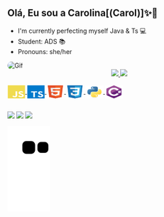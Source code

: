 ## Olá, Eu sou a Carolina[(Carol)]✨🦊

- I'm currently perfecting myself Java & Ts 💻
- Student: ADS 📚
- Pronouns: she/her 

<img align="leaft" alt="Gif" height="300" width="1800" style="border-radius:50px;"  src="https://im4.ezgif.com/tmp/ezgif-4-6d0d7cb4eb.gif">

<div align="center">
  <a href="https://github.com/carolinashayene">
  <img height="45%" src="https://github-readme-stats.vercel.app/api?username=carolinashayene&show_icons=true&theme=dracula&include_all_commits=true&count_private=true"/>
  <img height="45%" src="https://github-readme-stats.vercel.app/api/top-langs/?username=carolinashayene&layout=compact&langs_count=7&theme=dracula"/>
</div>
  <div style="display: inline_block"><br>
  <img align="center" alt="Carol-Js" height="30" width="40" src="https://raw.githubusercontent.com/devicons/devicon/master/icons/javascript/javascript-plain.svg">
  <img align="center" alt="Carol-Ts" height="30" width="40" src="https://raw.githubusercontent.com/devicons/devicon/master/icons/typescript/typescript-plain.svg">
  <img align="center" alt="Carol-HTML" height="30" width="40" src="https://raw.githubusercontent.com/devicons/devicon/master/icons/html5/html5-original.svg">
  <img align="center" alt="Carol-CSS" height="30" width="40" src="https://raw.githubusercontent.com/devicons/devicon/master/icons/css3/css3-original.svg">
  <img align="center" alt="Carol-Python" height="30" width="40" src="https://raw.githubusercontent.com/devicons/devicon/master/icons/python/python-original.svg">
  <img align="center" alt="Carol-Csharp" height="30" width="40" src="https://raw.githubusercontent.com/devicons/devicon/master/icons/csharp/csharp-original.svg">
  </div>
  
 ##
  
  <div> 
    <a href="https://instagram.com/carolp.adilha" target="_blank"><img src="https://img.shields.io/badge/-Instagram-%23E4405F?style=for-the-badge&logo=instagram&logoColor=white" target="_blank"></a>
    <a href = "mailto:carollpadillha@gmail.com"><img src="https://img.shields.io/badge/-Gmail-%23333?style=for-the-badge&logo=gmail&logoColor=white" target="_blank"></a>
  <a href="https://www.linkedin.com/in/carolina-shayene-244a7621a" target="_blank"><img src="https://img.shields.io/badge/-LinkedIn-%230077B5?style=for-the-badge&logo=linkedin&logoColor=white" target="_blank"></a> 
 
    
  ![Snake animation](https://github.com/rafaballerini/rafaballerini/blob/output/github-contribution-grid-snake.svg)
